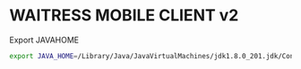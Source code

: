 # WAITRESS MOBILE CLIENT v2

Export JAVAHOME

```sh
export JAVA_HOME=/Library/Java/JavaVirtualMachines/jdk1.8.0_201.jdk/Contents/Home
```
